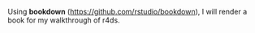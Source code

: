 Using **bookdown** (https://github.com/rstudio/bookdown), I will render a book for my walkthrough of r4ds.
